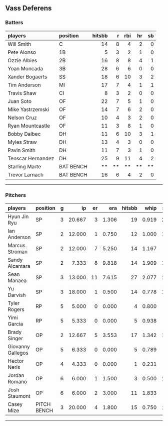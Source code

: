 ## Vass Deferens

### Batters

 
|players           |position  | hitsbb|  r| rbi| hr| sb| 
|:-----------------|:---------|------:|--:|---:|--:|--:| 
|Will Smith        |C         |     14|  8|   4|  2|  0| 
|Pete Alonso       |1B        |      5|  3|   2|  1|  0| 
|Ozzie Albies      |2B        |     16|  8|   8|  4|  1| 
|Yoan Moncada      |3B        |     28|  6|   6|  0|  0| 
|Xander Bogaerts   |SS        |     18|  6|  10|  3|  2| 
|Tim Anderson      |MI        |     17|  7|   4|  1|  1| 
|Travis Shaw       |CI        |      8|  3|   2|  0|  0| 
|Juan Soto         |OF        |     22|  7|   5|  1|  0| 
|Mike Yastrzemski  |OF        |     14|  7|   6|  2|  0| 
|Nelson Cruz       |OF        |     10|  4|   3|  2|  0| 
|Ryan Mountcastle  |OF        |     11|  3|   8|  1|  0| 
|Bobby Dalbec      |DH        |     11|  6|  10|  3|  1| 
|Myles Straw       |DH        |     13|  4|   3|  0|  0| 
|Pavin Smith       |DH        |     11|  7|   3|  1|  0| 
|Teoscar Hernandez |DH        |     25|  9|  11|  4|  2| 
|Starling Marte    |BAT BENCH |     **| **|  **| **| **| 
|Trevor Larnach    |BAT BENCH |     16|  6|   4|  2|  0| 


* * *

### Pitchers

 
|players           |position    |  g|     ip| er|   era| hitsbb|  whip| so|  w| sv| 
|:-----------------|:-----------|--:|------:|--:|-----:|------:|-----:|--:|--:|--:| 
|Hyun Jin Ryu      |SP          |  3| 20.667|  3| 1.306|     19| 0.919| 20|  2|  0| 
|Ian Anderson      |SP          |  2| 12.000|  1| 0.750|     12| 1.000| 10|  2|  0| 
|Marcus Stroman    |SP          |  2| 12.000|  7| 5.250|     14| 1.167|  9|  0|  0| 
|Sandy Alcantara   |SP          |  2|  7.333|  8| 9.818|     14| 1.909| 12|  1|  0| 
|Sean Manaea       |SP          |  3| 13.000| 11| 7.615|     27| 2.077| 11|  0|  0| 
|Yu Darvish        |SP          |  3| 18.000|  1| 0.500|     14| 0.778| 17|  2|  0| 
|Tyler Rogers      |RP          |  5|  5.000|  0| 0.000|      4| 0.800|  3|  0|  3| 
|Yimi Garcia       |RP          |  5|  5.333|  0| 0.000|      5| 0.938|  5|  1|  3| 
|Brady Singer      |OP          |  2| 12.667|  5| 3.553|     17| 1.342| 13|  1|  0| 
|Giovanny Gallegos |OP          |  5|  6.333|  0| 0.000|      5| 0.789|  8|  0|  0| 
|Hector Neris      |OP          |  4|  4.333|  0| 0.000|      1| 0.231|  6|  0|  1| 
|Jordan Romano     |OP          |  6|  6.000|  1| 1.500|      3| 0.500| 11|  0|  0| 
|Josh Staumont     |OP          |  6|  6.000|  2| 3.000|     11| 1.833|  9|  0|  2| 
|Casey Mize        |PITCH BENCH |  3| 20.000|  4| 1.800|     15| 0.750| 17|  2|  0| 


* * *



